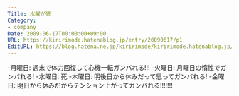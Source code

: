 ```yaml
---
Title: 水曜が底
Category:
- company
Date: 2009-06-17T00:00:00+09:00
URL: https://kiririmode.hatenablog.jp/entry/20090617/p1
EditURL: https://blog.hatena.ne.jp/kiririmode/kiririmode.hatenablog.jp/atom/entry/8454420450078212956
---
```



-月曜日: 週末で体力回復して心機一転ガンバれる!!!
-火曜日: 月曜日の惰性でガンバれる!
-水曜日: 死
-木曜日: 明後日から休みだって思ってガンバれる!
-金曜日: 明日から休みだからテンション上がってガンバれる!!!!!!!
